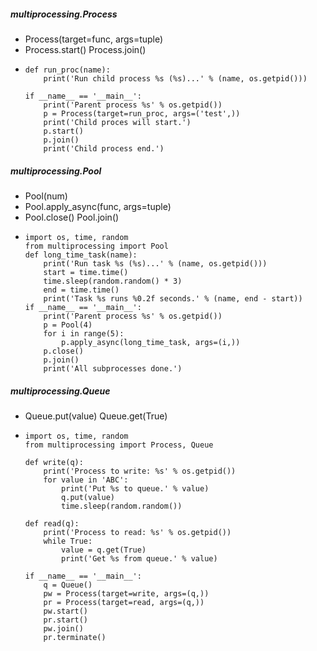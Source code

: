 ##### multiprocessing.Process
- Process(target=func, args=tuple)
- Process.start() Process.join()
- ```
  def run_proc(name):
      print('Run child process %s (%s)...' % (name, os.getpid()))

  if __name__ == '__main__':
      print('Parent process %s' % os.getpid())
      p = Process(target=run_proc, args=('test',))
      print('Child proces will start.')
      p.start()
      p.join()
      print('Child process end.')
  ```
##### multiprocessing.Pool
- Pool(num)
- Pool.apply_async(func, args=tuple)
- Pool.close() Pool.join()
- ```
  import os, time, random
  from multiprocessing import Pool
  def long_time_task(name):
      print('Run task %s (%s)...' % (name, os.getpid()))
      start = time.time()
      time.sleep(random.random() * 3)
      end = time.time()
      print('Task %s runs %0.2f seconds.' % (name, end - start))
  if __name__ == '__main__':
      print('Parent process %s' % os.getpid())
      p = Pool(4)
      for i in range(5):
          p.apply_async(long_time_task, args=(i,))
      p.close()
      p.join()
      print('All subprocesses done.')
  ```

##### multiprocessing.Queue
- Queue.put(value) Queue.get(True)
- ```
  import os, time, random
  from multiprocessing import Process, Queue

  def write(q):
      print('Process to write: %s' % os.getpid())
      for value in 'ABC':
          print('Put %s to queue.' % value)
          q.put(value)
          time.sleep(random.random())

  def read(q):
      print('Process to read: %s' % os.getpid())
      while True:
          value = q.get(True)
          print('Get %s from queue.' % value)

  if __name__ == '__main__':
      q = Queue()
      pw = Process(target=write, args=(q,))
      pr = Process(target=read, args=(q,))
      pw.start()
      pr.start()
      pw.join()
      pr.terminate()
  ```
